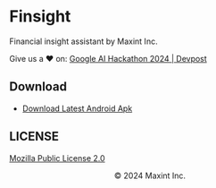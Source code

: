 # Finsight

Financial insight assistant by Maxint Inc.

Give us a ❤️ on:
[Google AI Hackathon 2024 | Devpost](https://devpost.com/software/finsight-dzmc84)

## Download

- [Download Latest Android Apk](https://github.com/maxint-app/finsight/releases/latest/download/Finsight-android-all.apk)

## LICENSE

[Mozilla Public License 2.0](/LICENSE)

<p align="center">
© 2024 Maxint Inc.
</p>
